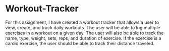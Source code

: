 # Workout-Tracker
For this assignment,  I have created a workout tracker that allows a user to view, create, and track daily workouts.   The user will be able to log multiple exercises in a workout on a given day.   The user will also be able to track the name, type, weight, sets, reps, and duration of exercise.   If the exercise is a cardio exercise, the user should be able to track their distance traveled.
